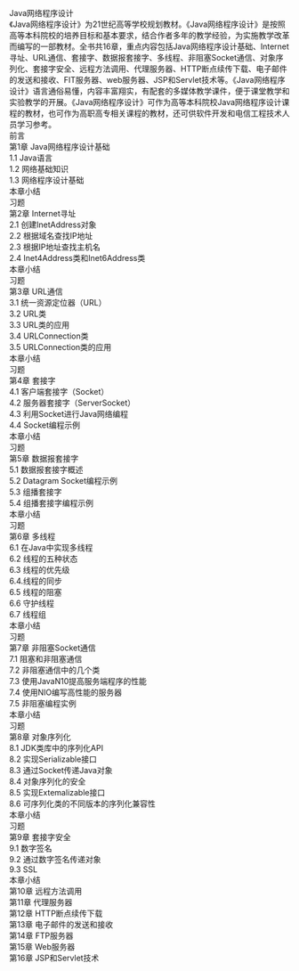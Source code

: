 Java网络程序设计<br>《Java网络程序设计》为21世纪高等学校规划教材。《Java网络程序设计》是按照高等本科院校的培养目标和基本要求，结合作者多年的教学经验，为实施教学改革而编写的一部教材。全书共16章，重点内容包括Java网络程序设计基础、Internet寻址、URL通信、套接字、数据报套接字、多线程、非阻塞Socket通信、对象序列化、套接字安全、远程方法调用、代理服务器、HTTP断点续传下载、电子邮件的发送和接收、FIT服务器、web服务器、JSP和Servlet技术等。《Java网络程序设计》语言通俗易懂，内容丰富翔实，有配套的多媒体教学课件，便于课堂教学和实验教学的开展。《Java网络程序设计》可作为高等本科院校Java网络程序设计课程的教材，也可作为高职高专相关课程的教材，还可供软件开发和电信工程技术人员学习参考。<br>前言<br />
第1章 Java网络程序设计基础<br />
1.1 Java语言<br />
1.2 网络基础知识<br />
1.3 网络程序设计基础<br />
本章小结<br />
习题<br />
第2章 Internet寻址<br />
2.1 创建InetAddress对象<br />
2.2 根据域名查找IP地址<br />
2.3 根据IP地址查找主机名<br />
2.4 Inet4Address类和Inet6Address类<br />
本章小结<br />
习题<br />
第3章 URL通信<br />
3.1 统一资源定位器（URL）<br />
3.2 URL类<br />
3.3 URL类的应用<br />
3.4 URLConnection类<br />
3.5 URLConnection类的应用<br />
本章小结<br />
习题<br />
第4章 套接字<br />
4.1 客户端套接字（Socket）<br />
4.2 服务器套接字（ServerSocket）<br />
4.3 利用Socket进行Java网络编程<br />
4.4 Socket编程示例<br />
本章小结<br />
习题<br />
第5章 数据报套接字<br />
5.1 数据报套接字概述<br />
5.2 Datagram Socket编程示例<br />
5.3 组播套接字<br />
5.4 组播套接字编程示例<br />
本章小结<br />
习题<br />
第6章 多线程<br />
6.1 在Java中实现多线程<br />
6.2 线程的五种状态<br />
6.3 线程的优先级<br />
6.4.线程的同步<br />
6.5 线程的阻塞<br />
6.6 守护线程<br />
6.7 线程组<br />
本章小结<br />
习题<br />
第7章 非阻塞Socket通信<br />
7.1 阻塞和非阻塞通信<br />
7.2 非阻塞通信中的几个类<br />
7.3 使用JavaN10提高服务端程序的性能<br />
7.4 使用NIO编写高性能的服务器<br />
7.5 非阻塞编程实例<br />
本章小结<br />
习题<br />
第8章 对象序列化<br />
8.1 JDK类库中的序列化API<br />
8.2 实现Serializable接口<br />
8.3 通过Socket传递Java对象<br />
8.4 对象序列化的安全<br />
8.5 实现Extemalizable接口<br />
8.6 可序列化类的不同版本的序列化兼容性<br />
本章小结<br />
习题<br />
第9章 套接字安全<br />
9.1 数字签名<br />
9.2 通过数字签名传递对象<br />
9.3 SSL<br />
本章小结<br />
第10章 远程方法调用<br />
第11章 代理服务器<br />
第12章 HTTP断点续传下载<br />
第13章 电子邮件的发送和接收<br />
第14章 FTP服务器<br />
第15章 Web服务器<br />
第16章 JSP和Servlet技术<br />
</div>
